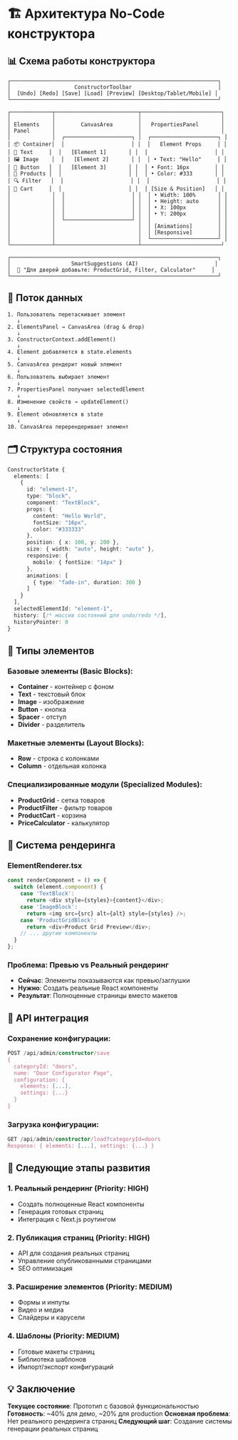 # 🏗️ Архитектура No-Code конструктора

## 📊 Схема работы конструктора

```
┌─────────────────────────────────────────────────────────────────┐
│                    ConstructorToolbar                           │
│  [Undo] [Redo] [Save] [Load] [Preview] [Desktop/Tablet/Mobile] │
└─────────────────────────────────────────────────────────────────┘

┌─────────────┬──────────────────────────┬─────────────────────────┐
│             │                          │                         │
│ Elements    │        CanvasArea        │   PropertiesPanel       │
│ Panel       │                          │                         │
│             │  ┌─────────────────────┐ │  ┌─────────────────────┐ │
│ 📦 Container│  │                     │ │  │   Element Props     │ │
│ 📝 Text     │  │   [Element 1]       │ │  │                     │ │
│ 🖼️ Image    │  │   [Element 2]       │ │  │ • Text: "Hello"     │ │
│ 🔘 Button   │  │   [Element 3]       │ │  │ • Font: 16px        │ │
│ 🏪 Products │  │                     │ │  │ • Color: #333       │ │
│ 🔍 Filter   │  │                     │ │  │                     │ │
│ 🛒 Cart     │  │                     │ │  │ [Size & Position]   │ │
│             │  │                     │ │  │ • Width: 100%       │ │
│             │  │                     │ │  │ • Height: auto      │ │
│             │  │                     │ │  │ • X: 100px          │ │
│             │  │                     │ │  │ • Y: 200px          │ │
│             │  └─────────────────────┘ │  │                     │ │
│             │                          │  │ [Animations]        │ │
│             │                          │  │ [Responsive]        │ │
│             │                          │  └─────────────────────┘ │
└─────────────┴──────────────────────────┴─────────────────────────┘

┌─────────────────────────────────────────────────────────────────┐
│                   SmartSuggestions (AI)                        │
│  🤖 "Для дверей добавьте: ProductGrid, Filter, Calculator"     │
└─────────────────────────────────────────────────────────────────┘
```

## 🔄 Поток данных

```
1. Пользователь перетаскивает элемент
   ↓
2. ElementsPanel → CanvasArea (drag & drop)
   ↓
3. ConstructorContext.addElement()
   ↓
4. Element добавляется в state.elements
   ↓
5. CanvasArea рендерит новый элемент
   ↓
6. Пользователь выбирает элемент
   ↓
7. PropertiesPanel получает selectedElement
   ↓
8. Изменение свойств → updateElement()
   ↓
9. Element обновляется в state
   ↓
10. CanvasArea перерендеривает элемент
```

## 🗂️ Структура состояния

```typescript
ConstructorState {
  elements: [
    {
      id: "element-1",
      type: "block",
      component: "TextBlock",
      props: {
        content: "Hello World",
        fontSize: "16px",
        color: "#333333"
      },
      position: { x: 100, y: 200 },
      size: { width: "auto", height: "auto" },
      responsive: {
        mobile: { fontSize: "14px" }
      },
      animations: [
        { type: "fade-in", duration: 300 }
      ]
    }
  ],
  selectedElementId: "element-1",
  history: [/* массив состояний для undo/redo */],
  historyPointer: 0
}
```

## 🧩 Типы элементов

### Базовые элементы (Basic Blocks):
- **Container** - контейнер с фоном
- **Text** - текстовый блок
- **Image** - изображение
- **Button** - кнопка
- **Spacer** - отступ
- **Divider** - разделитель

### Макетные элементы (Layout Blocks):
- **Row** - строка с колонками
- **Column** - отдельная колонка

### Специализированные модули (Specialized Modules):
- **ProductGrid** - сетка товаров
- **ProductFilter** - фильтр товаров
- **ProductCart** - корзина
- **PriceCalculator** - калькулятор

## 🎨 Система рендеринга

### ElementRenderer.tsx
```typescript
const renderComponent = () => {
  switch (element.component) {
    case 'TextBlock':
      return <div style={styles}>{content}</div>;
    case 'ImageBlock':
      return <img src={src} alt={alt} style={styles} />;
    case 'ProductGridBlock':
      return <div>Product Grid Preview</div>;
    // ... другие компоненты
  }
};
```

### Проблема: Превью vs Реальный рендеринг
- **Сейчас**: Элементы показываются как превью/заглушки
- **Нужно**: Создать реальные React компоненты
- **Результат**: Полноценные страницы вместо макетов

## 🔧 API интеграция

### Сохранение конфигурации:
```typescript
POST /api/admin/constructor/save
{
  categoryId: "doors",
  name: "Door Configurator Page",
  configuration: {
    elements: [...],
    settings: {...}
  }
}
```

### Загрузка конфигурации:
```typescript
GET /api/admin/constructor/load?categoryId=doors
Response: { elements: [...], settings: {...} }
```

## 🚀 Следующие этапы развития

### 1. Реальный рендеринг (Priority: HIGH)
- Создать полноценные React компоненты
- Генерация готовых страниц
- Интеграция с Next.js роутингом

### 2. Публикация страниц (Priority: HIGH)
- API для создания реальных страниц
- Управление опубликованными страницами
- SEO оптимизация

### 3. Расширение элементов (Priority: MEDIUM)
- Формы и инпуты
- Видео и медиа
- Слайдеры и карусели

### 4. Шаблоны (Priority: MEDIUM)
- Готовые макеты страниц
- Библиотека шаблонов
- Импорт/экспорт конфигураций

## 💡 Заключение

**Текущее состояние**: Прототип с базовой функциональностью
**Готовность**: ~40% для демо, ~20% для production
**Основная проблема**: Нет реального рендеринга страниц
**Следующий шаг**: Создание системы генерации реальных страниц

